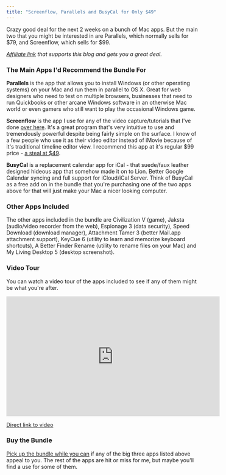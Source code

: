 ```yaml
---
title: "Screenflow, Parallels and BusyCal for Only $49"
---
```

<p>Crazy good deal for the next 2 weeks on a bunch of Mac apps. But the main two that you might be interested in are Parallels, which normally sells for $79, and Screenflow, which sells for $99.</p>
<p><script type='text/javascript' src='https://www.mupromo.com/affilad/11916/250x250'></script></p>
<p><em><a href="https://www.mupromo.com/affilad/11916">Affiliate link</a> that supports this blog and gets you a great deal.</em></p>
<h3>The Main Apps I'd Recommend the Bundle For</h3>
<p><strong>Parallels</strong> is the app that allows you to install Windows (or other operating systems) on your Mac and run them in parallel to OS X. Great for web designers who need to test on multiple browsers, businesses that need to run Quickbooks or other arcane Windows software in an otherwise Mac world or even gamers who still want to play the occasional Windows game.</p>
<p><strong>Screenflow</strong> is the app I use for any of the video capture/tutorials that I've done <a href="https://www.youtube.com/user/lemonproductionsca">over here</a>. It's a great program that's very intuitive to use and tremendously powerful despite being fairly simple on the surface. I know of a few people who use it as their video editor instead of iMovie because of it's traditional timeline editor view. I recommend this app at it's regular $99 price - <a href="https://www.mupromo.com/affilad/11916/250x250">a steal at $49</a>.</p>
<p><strong>BusyCal</strong> is a replacement calendar app for iCal - that suede/faux leather designed hideous app that somehow made it on to Lion. Better Google Calendar syncing and full support for iCloud/iCal Server. Think of BusyCal as a free add on in the bundle that you're purchasing one of the two apps above for that will just make your Mac a nicer looking computer.</p>
<h3>Other Apps Included</h3>
<p>The other apps included in the bundle are Civilization V (game), Jaksta (audio/video recorder from the web), Espionage 3 (data security), Speed Download (download manager), Attachment Tamer 3 (better Mail.app attachment support), KeyCue 6 (utility to learn and memorize keyboard shortcuts), A Better Finder Rename (utility to rename files on your Mac) and My Living Desktop 5 (desktop screenshot).</p>
<h3>Video Tour</h3>
<p>You can watch a video tour of the apps included to see if any of them might be what you're after.</p>
<p><iframe width="560" height="315" src="https://www.youtube.com/embed/pdv0A5J0vy0?rel=0" frameborder="0" allowfullscreen></iframe></p>
<p><a href="https://youtu.be/pdv0A5J0vy0">Direct link to video</a></p>
<h3>Buy the Bundle</h3>
<p><a href="https://www.mupromo.com/affilad/11916/300x250">Pick up the bundle while you can</a> if any of the big three apps listed above appeal to you. The rest of the apps are hit or miss for me, but maybe you'll find a use for some of them.</p>
